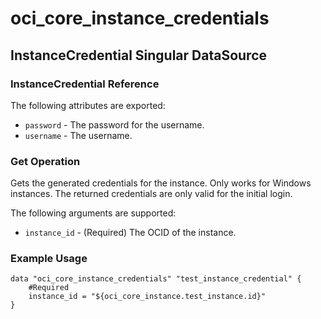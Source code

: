 # oci_core_instance_credentials

## InstanceCredential Singular DataSource

### InstanceCredential Reference

The following attributes are exported:

* `password` - The password for the username.
* `username` - The username.



### Get Operation
Gets the generated credentials for the instance. Only works for Windows instances. The returned credentials
are only valid for the initial login.


The following arguments are supported:

* `instance_id` - (Required) The OCID of the instance.


### Example Usage

```hcl
data "oci_core_instance_credentials" "test_instance_credential" {
	#Required
	instance_id = "${oci_core_instance.test_instance.id}"
}
```
